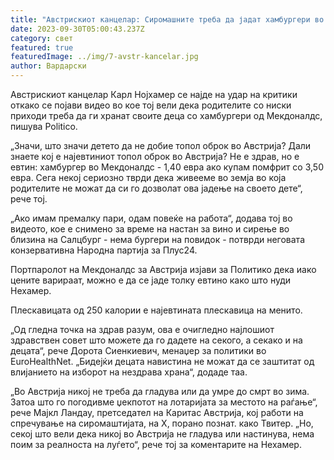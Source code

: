 ```yaml
---
title: "Австрискиот канцелар: Сиромашните треба да јадат хамбургери во Мекдоналдс"
date: 2023-09-30T05:00:43.237Z
category: свет
featured: true
featuredImage: ../img/7-avstr-kancelar.jpg
author: Вардарски
---
```

Австрискиот канцелар Карл Нојхамер се најде на удар на критики откако се појави видео во кое тој вели дека родителите со ниски приходи треба да ги хранат своите деца со хамбургери од Мекдоналдс, пишува Politico.

„Значи, што значи детето да не добие топол оброк во Австрија? Дали знаете кој е најевтиниот топол оброк во Австрија? Не е здрав, но е евтин: хамбургер во Мекдоналдс - 1,40 евра ако купам помфрит со 3,50 евра. Сега некој сериозно тврди дека живееме во земја во која родителите не можат да си го дозволат ова јадење на своето дете“, рече тој.

„Ако имам премалку пари, одам повеќе на работа“, додава тој во видеото, кое е снимено за време на настан за вино и сирење во близина на Салцбург - нема бургери на повидок - потврди неговата конзервативна Народна партија за Плус24.

Портпаролот на Мекдоналдс за Австрија изјави за Политико дека иако цените варираат, можно е да се јаде толку евтино како што нуди Нехамер.

Плескавицата од 250 калории е најевтината плескавица на менито.

„Од гледна точка на здрав разум, ова е очигледно најлошиот здравствен совет што можете да го дадете на секого, а секако и на децата“, рече Дорота Сиенкиевич, менаџер за политики во EuroHealthNet. „Бидејќи децата навистина не можат да се заштитат од влијанието на изборот на нездрава храна“, додаде таа.

„Во Австрија никој не треба да гладува или да умре до смрт во зима. Затоа што го погодивме џекпотот на лотаријата за местото на раѓање“, рече Мајкл Ландау, претседател на Каритас Австрија, кој работи на спречување на сиромаштијата, на X, порано познат. како Твитер. „Но, секој што вели дека никој во Австрија не гладува или настинува, нема поим за реалноста на луѓето“, рече тој за коментарите на Нехамер.